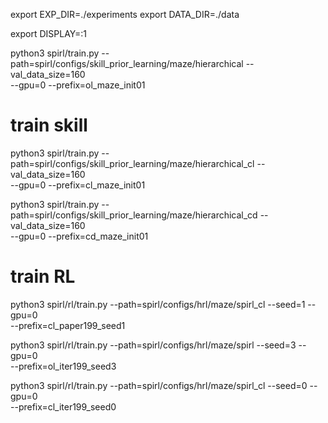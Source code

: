 

export EXP_DIR=./experiments 
export DATA_DIR=./data

export DISPLAY=:1

python3 spirl/train.py --path=spirl/configs/skill_prior_learning/maze/hierarchical --val_data_size=160 \
--gpu=0 --prefix=ol_maze_init01


# train skill
python3 spirl/train.py --path=spirl/configs/skill_prior_learning/maze/hierarchical_cl --val_data_size=160 \
--gpu=0 --prefix=cl_maze_init01

python3 spirl/train.py --path=spirl/configs/skill_prior_learning/maze/hierarchical_cd --val_data_size=160 \
--gpu=0 --prefix=cd_maze_init01


# train RL
python3 spirl/rl/train.py --path=spirl/configs/hrl/maze/spirl_cl --seed=1 --gpu=0 \
--prefix=cl_paper199_seed1

python3 spirl/rl/train.py --path=spirl/configs/hrl/maze/spirl --seed=3 --gpu=0 \
--prefix=ol_iter199_seed3

python3 spirl/rl/train.py --path=spirl/configs/hrl/maze/spirl_cl --seed=0 --gpu=0 \
--prefix=cl_iter199_seed0

